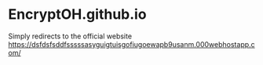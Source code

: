 # EncryptOH.github.io
Simply redirects to the official website
https://dsfdsfsddfsssssasyguigtuisgofiugoewapb9usanm.000webhostapp.com/
